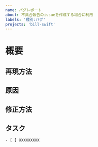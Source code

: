 ```yaml
---
name: バグレポート
about: 不具合報告のissueを作成する場合に利用
labels: '種別:バグ'
projects: 'bill-swift'
---
```


# 概要

## 再現方法

## 原因

## 修正方法

## タスク

```[tasklist]
- [ ] XXXXXXXXX
```
